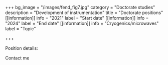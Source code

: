 +++
bg_image = "/images/fend_fig7.jpg"
category = "Doctorate studies"
description = "Development of instrumentation"
title = "Doctorate positions"
[[information]]
info = "2021"
label = "Start date"
[[information]]
info = "2024"
label = "End date"
[[information]]
info = "Cryogenics/microwaves"
label = "Topic"

+++


Position details: 

Contact me 
